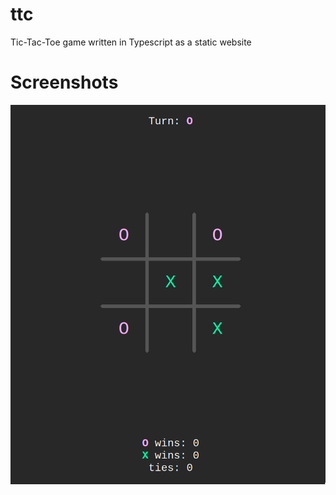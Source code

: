 # ttc

Tic-Tac-Toe game written in Typescript as a static website

# Screenshots

![screenshot](.github/screenshot.png)
